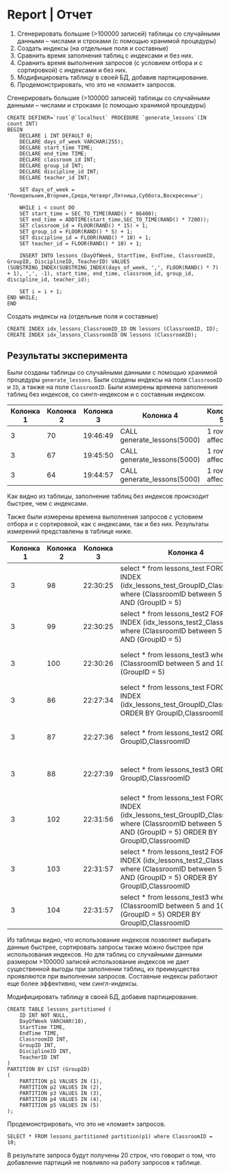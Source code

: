 # Report | Отчет

1. Сгенерировать большие (>100000 записей) таблицы со случайными данными – числами и строками (с помощью хранимой процедуры)
2. Создать индексы (на отдельные поля и составные)
3. Сравнить время заполнения таблиц с индексами и без них.
4. Сравнить время выполнения запросов (с условием отбора и с сортировкой) с индексами и без них.
5. Модифицировать таблицу в своей БД, добавив партицирование.
6. Продемонстрировать, что это не «ломает» запросов.

Сгенерировать большие (>100000 записей) таблицы со случайными данными – числами и строками (с помощью хранимой процедуры)
```Mysql
CREATE DEFINER=`root`@`localhost` PROCEDURE `generate_lessons`(IN count INT)
BEGIN
	DECLARE i INT DEFAULT 0;
	DECLARE days_of_week VARCHAR(255);
	DECLARE start_time TIME;
	DECLARE end_time TIME;
	DECLARE classroom_id INT;
	DECLARE group_id INT;
	DECLARE discipline_id INT;
	DECLARE teacher_id INT;

	SET days_of_week = 'Понедельник,Вторник,Среда,Четверг,Пятница,Суббота,Воскресенье';

	WHILE i < count DO
	SET start_time = SEC_TO_TIME(RAND() * 86400);
	SET end_time = ADDTIME(start_time,SEC_TO_TIME(RAND() * 7200));
	SET classroom_id = FLOOR(RAND() * 15) + 1;
	SET group_id = FLOOR(RAND() * 5) + 1;
	SET discipline_id = FLOOR(RAND() * 10) + 1;
	SET teacher_id = FLOOR(RAND() * 10) + 1;

	INSERT INTO lessons (DayOfWeek, StartTime, EndTime, ClassroomID, GroupID, DisciplineID, TeacherID) VALUES (SUBSTRING_INDEX(SUBSTRING_INDEX(days_of_week, ',', FLOOR(RAND() * 7) + 1), ',', -1), start_time, end_time, classroom_id, group_id, discipline_id, teacher_id);

	SET i = i + 1;
END WHILE;
END
```
Создать индексы на (отдельные поля и составные)
```Mysql
CREATE INDEX idx_lessons_ClassroomID_ID ON lessons (ClassroomID, ID);
CREATE INDEX idx_lessons_ClassroomID ON lessons (ClassroomID);
```

## Результаты эксперимента

Были созданы таблицы со случайными данными с помощью хранимой процедуры `generate_lessons`. Были созданы индексы на поля `ClassroomID` и `ID`, а также на поле `ClassroomID`. Были измерены времена заполнения таблиц без индексов, со сингл-индексом и с составным индексом.

| Колонка 1 | Колонка 2 | Колонка 3 | Колонка 4 | Колонка 5 | Колонка 6 |
| --- | --- | --- | --- | --- | --- |
| 3 | 70 | 19:46:49 | CALL generate_lessons(5000) | 1 row(s) affected | 16.750 sec |
| 3 | 67 | 19:45:50 | CALL generate_lessons(5000) | 1 row(s) affected | 16.781 sec |
| 3 | 64 | 19:44:57 | CALL generate_lessons(5000) | 1 row(s) affected | 16.672 sec |

Как видно из таблицы, заполнение таблиц без индексов происходит быстрее, чем с индексами.

Также были измерены времена выполнения запросов с условием отбора и с сортировкой, как с индексами, так и без них. Результаты измерений представлены в таблице ниже.

| Колонка 1 | Колонка 2 | Колонка 3 | Колонка 4 | Колонка 5 | Колонка 6 |
| --- | --- | --- | --- | --- | --- |
| 3 | 98 | 22:30:25 | select * from lessons_test FORCE INDEX (idx_lessons_test_GroupID_ClassroomID) where (ClassroomID between 5 and 10) AND (GroupID = 5) | 27859 row(s) returned | 0.000 sec / 0.109 sec |
| 3 | 99 | 22:30:25 | select * from lessons_test2 FORCE INDEX (idx_lessons_test2_ClassroomID) where (ClassroomID between 5 and 10) AND (GroupID = 5) | 28004 row(s) returned | 0.000 sec / 0.437 sec |
| 3 | 100 | 22:30:26 | select * from lessons_test3 where (ClassroomID between 5 and 10) AND (GroupID = 5) | 28032 row(s) returned | 0.000 sec / 0.187 sec |
| 3 | 86 | 22:27:34 | select * from lessons_test FORCE INDEX (idx_lessons_test_GroupID_ClassroomID) ORDER BY GroupID,ClassroomID | 350000 row(s) returned | 0.000 sec / 1.125 sec |
| 3 | 87 | 22:27:36 | select * from lessons_test2 ORDER BY GroupID,ClassroomID | 350000 row(s) returned | 0.640 sec / 0.235 sec |
| 3 | 88 | 22:27:39 | select * from lessons_test3 ORDER BY GroupID,ClassroomID | 350000 row(s) returned | 0.672 sec / 0.297 sec |
| 3 | 102 | 22:31:56 | select * from lessons_test FORCE INDEX (idx_lessons_test_GroupID_ClassroomID) where (ClassroomID between 5 and 10) AND (GroupID = 5) ORDER BY GroupID,ClassroomID | 27859 row(s) returned | 0.000 sec / 0.110 sec |
| 3 | 103 | 22:31:57 | select * from lessons_test2 FORCE INDEX (idx_lessons_test2_ClassroomID) where (ClassroomID between 5 and 10) AND (GroupID = 5) ORDER BY GroupID,ClassroomID | 28004 row(s) returned | 0.000 sec / 0.438 sec |
| 3 | 104 | 22:31:57 | select * from lessons_test3 where (ClassroomID between 5 and 10) AND (GroupID = 5) ORDER BY GroupID,ClassroomID | 28032 row(s) returned | 0.204 sec / 0.015 sec |

Из таблицы видно, что использование индексов позволяет выбирать данные быстрее, сортировать запросы также можно быстрее при использования индексов. Но для таблиц со случайными данными размером >100000 записей использование индексов не дает существенной выгоды при заполнении таблиц, их преимущества проявляются при выполнении запросов. Составные индексы работают еще более эффективно, чем сингл-индексы.


Модифицировать таблицу в своей БД, добавив партицирование.

```Mysql
CREATE TABLE lessons_partitioned (
    ID INT NOT NULL,
    DayOfWeek VARCHAR(10),
    StartTime TIME,
    EndTime TIME,
    ClassroomID INT,
    GroupID INT,
    DisciplineID INT,
    TeacherID INT
)
PARTITION BY LIST (GroupID)
(
    PARTITION p1 VALUES IN (1),
    PARTITION p2 VALUES IN (2),
    PARTITION p3 VALUES IN (3),
    PARTITION p4 VALUES IN (4),
    PARTITION p5 VALUES IN (5)
);
```
Продемонстрировать, что это не «ломает» запросов.

```Mysql
SELECT * FROM lessons_partitioned partition(p1) where ClassroomID = 10;
```

В результате запроса будут получены 20 строк, что говорит о том, что добавление партиций не повлияло на работу запросов к таблице.
